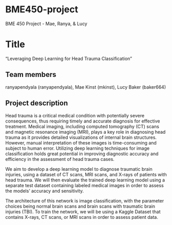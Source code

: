 # BME450-project
BME 450 Project - Mae, Ranya, &amp; Lucy
# Title

“Leveraging Deep Learning for Head Trauma Classification”

## Team members

ranyapendyala (ranyapendyala), Mae Kinst (mkinst), Lucy Baker (baker664)

## Project description

Head trauma is a critical medical condition with potentially severe consequences, thus requiring timely and accurate diagnosis for effective treatment. Medical imaging, including computed tomography (CT) scans and magnetic resonance imaging (MRI), plays a key role in diagnosing head trauma as it provides detailed visualizations of internal brain structures. However, manual interpretation of these images is time-consuming and subject to human error. Utilizing deep learning techniques for image classification holds great potential in improving diagnostic accuracy and efficiency in the assessment of head trauma cases.

We aim to develop a deep learning model to diagnose traumatic brain injuries, using a dataset of CT scans, MRI scans, and X-rays of patients with head trauma. We will then evaluate the trained deep learning model using a separate test dataset containing labeled medical images in order to assess the models’ accuracy and sensitivity. 

The architecture of this network is image classification, with the parameter choices being normal brain scans and brain scans with traumatic brain injuries (TBI). To train the network, we will be using a Kaggle Dataset that contains X-rays, CT scans, or MRI scans in order to assess patient data. 
